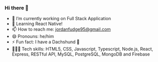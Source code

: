 ### Hi there 👋

- 🔭 I’m currently working on Full Stack Application
- 🌱 Learning React Native!
- 📫 How to reach me: jordanfudge95@gmail.com
- 😄 Pronouns: he/him
- ⚡ Fun fact: I have a Dachshund :dog:
- 👩🏻‍💻 Tech skills: HTML5, CSS, Javascript, Typescript, Node.js, React, Express, RESTful API, MySQL, PostgreSQL, MongoDB and Firebase



<!--
**Jfudge95/Jfudge95** is a ✨ _special_ ✨ repository because its `README.md` (this file) appears on your GitHub profile.

Here are some ideas to get you started:

- 🔭 I’m currently working on ...
- 🌱 I’m currently learning ...
- 👯 I’m looking to collaborate on ...
- 🤔 I’m looking for help with ...
- 💬 Ask me about ...
- 📫 How to reach me: ...
- 😄 Pronouns: ...
- ⚡ Fun fact: ...
-->
